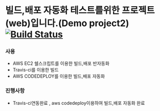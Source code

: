 # 빌드,배포 자동화 테스트를위한 프로젝트(web)입니다.(Demo project2)  [![Build Status](https://travis-ci.org/whdms705/demo.svg?branch=master)](https://travis-ci.org/whdms705/demo)

### 사용
- AWS EC2 쉘스크립트를 이용한 빌드,배포 반자동화
- Travis-ci를 이용한 빌드
- AWS CODEDEPLOY를 이용한 빌드,배포 자동화


### 진행사항

- Travis-ci연동완료 , aws codedeploy이용하여 빌드,배포 자동화 완료
